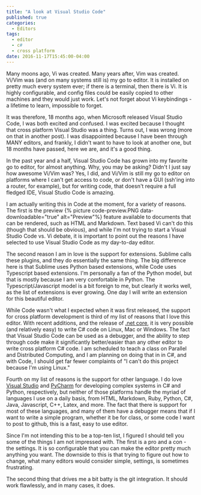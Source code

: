 ```yaml
---
title: "A look at Visual Studio Code"
published: true
categories:
  - Editors
tags:
  - editor
  - c#
  - cross platform
date: 2016-11-17T15:45:00-04:00
---
```


Many moons ago, Vi was created.  Many years after, Vim was created.  Vi/Vim was (and on many systems still is) my go to editor.  It is installed on pretty much every system ever; if there is a terminal, then there is Vi.  It is highly configurable, and config files could be easily copied to other machines and they would just work.  Let's not forget about Vi keybindings - a lifetime to learn, impossible to forget.

It was therefore, 18 months ago, when Microsoft released Visual Studio Code, I was both excited and confused.  I was excited because I thought that cross platform Visual Studio was a thing.  Turns out, I was wrong (more on that in another post).  I was disappointed because I have been through MANY editors, and frankly, I didn't want to have to look at another one, but 18 months have passed, here we are, and it's a good thing.

In the past year and a half, Visual Studio Code has grown into my favorite go to editor, for almost anything.  Why, you may be asking?  Didn't I just say how awesome Vi/Vim was?  Yes, I did, and Vi/Vim is still my go to editor on platforms where I can't get access to code, or don't have a GUI (ssh'ing into a router, for example), but for writing code, that doesn't require a full fledged IDE, Visual Studio Code is amazing.

I am actually writing this in Code at the moment, for a variety of reasons.  The first is the preview {% picture code-preview.PNG data-downloadable="true" alt="Preview"%}
feature available to documents that can be rendered, such as HTML and Markdown.  Text based Vi can't do this (though that should be obvious), and while I'm not trying to start a Visual Studio Code vs. Vi debate, it is important to point out the reasons I have selected to use Visual Studio Code as my day-to-day editor.


The second reason I am in love is the support for extensions.  Sublime calls these plugins, and they do essentially the same thing.  The big difference here is that Sublime uses Python based extensions, while Code uses Typescript based extensions.  I'm personally a fan of the Python model, but that is mostly because I am very comfortable in Python.  The Typescript/Javascript model is a bit foreign to me, but clearly it works well, as the list of extensions is ever growing.  One day I will write an extension for this beautiful editor.

While Code wasn't what I expected when it was first released, the support for cross platform development is third of my list of reasons that I love this editor.  With recent additions, and the release of [.net core](https://www.microsoft.com/net/core#windowsvs2015), it is very possible (and relatively easy) to write C# code on Linux, Mac or Windows.  The fact that Visual Studio Code can be used as a debugger, and the ability to step through code make it significantly better/easier than any other editor to write cross platform C# code.  I am scheduled to teach a class on Parallel and Distributed Computing, and I am planning on doing that in in C#, and with Code, I should get far fewer complaints of "I can't do this project because I'm using Linux."

Fourth on my list of reasons is the support for other language.  I do love [Visual Studio](https://www.visualstudio.com/) and [PyCharm](https://www.jetbrains.com/pycharm/) for developing complex systems in C# and Python, respectively, but neither of those platforms handle the myriad of languages I use on a daily basis, from HTML, Markdown, Ruby, Python, C#, Java, Javascript, C++, Latex, and more.  The fact that there is support for most of these languages, and many of them have a debugger means that if I want to write a simple program, whether it be for class, or some code I want to post to github, this is a fast, easy to use editor.

Since I'm not intending this to be a top-ten list, I figured I should tell you some of the things I am not impressed with.  The first is a pro and a con - the settings.  It is so configurable that you can make the editor pretty much anything you want.  The downside to this is that trying to figure out how to change, what many editors would consider simple, settings, is sometimes frustrating.   

The second thing that drives me a bit batty is the git integration.  It should work flawlessly, and in many cases, it does.